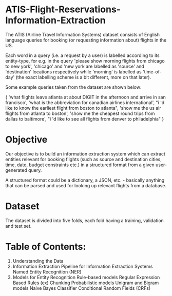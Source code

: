 # ATIS-Flight-Reservations-Information-Extraction

The ATIS (Airline Travel Information Systems) dataset consists of English language queries for booking (or requesting information about) flights in the US.

Each word in a query (i.e. a request by a user) is labelled according to its entity-type, for e.g. in the query 'please show morning flights from chicago to new york', 'chicago' and 'new york are labelled as 'source' and 'destination' locations respectively while 'morning' is labelled as 'time-of-day' (the exact labelling scheme is a bit different, more on that later).

Some example queries taken from the dataset are shown below:

{
'what flights leave atlanta at about DIGIT in the afternoon and arrive in san francisco',
 'what is the abbreviation for canadian airlines international',
 "i 'd like to know the earliest flight from boston to atlanta",
 'show me the us air flights from atlanta to boston',
 'show me the cheapest round trips from dallas to baltimore',
 "i 'd like to see all flights from denver to philadelphia"
 }

# Objective
Our objective is to build an information extraction system which can extract entities relevant for booking flights (such as source and destination cities, time, date, budget constraints etc.) in a structured format from a given user-generated query.

A structured format could be a dictionary, a JSON, etc. - basically anything that can be parsed and used for looking up relevant flights from a database.

# Dataset
The dataset is divided into five folds, each fold having a training, validation and test set.

# Table of Contents:

1. Understanding the Data
2. Information Extraction
   Pipeline for Information Extraction Systems
   Named Entity Recognition (NER)
3. Models for Entity Recognition
   Rule-based models
    Regular Expression Based Rules (ex)
    Chunking
   Probabilistic models
    Unigram and Bigram models
    Naive Bayes Classifier
    Conditional Random Fields (CRFs)
